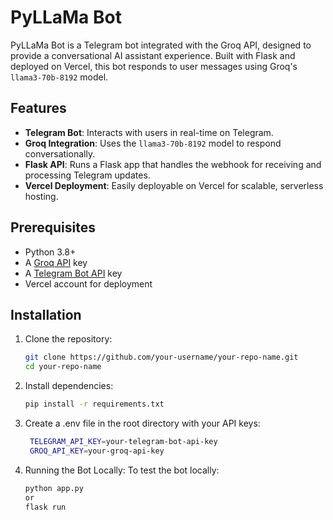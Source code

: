 # PyLLaMa Bot

PyLLaMa Bot is a Telegram bot integrated with the Groq API, designed to provide a conversational AI assistant experience. Built with Flask and deployed on Vercel, this bot responds to user messages using Groq's `llama3-70b-8192` model.

## Features

- **Telegram Bot**: Interacts with users in real-time on Telegram.
- **Groq Integration**: Uses the `llama3-70b-8192` model to respond conversationally.
- **Flask API**: Runs a Flask app that handles the webhook for receiving and processing Telegram updates.
- **Vercel Deployment**: Easily deployable on Vercel for scalable, serverless hosting.

## Prerequisites

- Python 3.8+
- A [Groq API](https://groq.com) key
- A [Telegram Bot API](https://core.telegram.org/bots) key
- Vercel account for deployment

## Installation

1. Clone the repository:
   ```bash
   git clone https://github.com/your-username/your-repo-name.git
   cd your-repo-name
   ```
2. Install dependencies:
   ```bash
   pip install -r requirements.txt
   ```
3. Create a .env file in the root directory with your API keys:
   ```bash
    TELEGRAM_API_KEY=your-telegram-bot-api-key
    GROQ_API_KEY=your-groq-api-key
   ```

4. Running the Bot Locally:
    To test the bot locally:
   ```bash
   python app.py
   or 
   flask run
   ```

